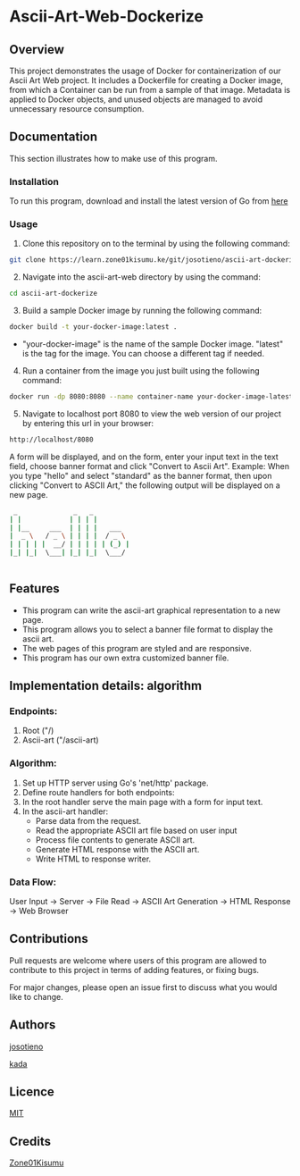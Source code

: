 # Ascii-Art-Web-Dockerize
## Overview
This project demonstrates the usage of Docker for containerization of our Ascii Art Web project. It includes a Dockerfile for creating a Docker image, from which a Container can be run from a sample of that image. Metadata is applied to Docker objects, and unused objects are managed to avoid unnecessary resource consumption. 
## Documentation
This section illustrates how to make use of this program.

### Installation
To run this program, download and install the latest version of Go from [here](https://go.dev/doc/install)

### Usage
1. Clone this repository on to the terminal by using the following command:
```bash
git clone https://learn.zone01kisumu.ke/git/josotieno/ascii-art-dockerize
```
2. Navigate into the ascii-art-web directory by using the command:
```bash
cd ascii-art-dockerize
```
3. Build a sample Docker image by running the following command:
```bash
docker build -t your-docker-image:latest .
```
- "your-docker-image" is the name of the sample Docker image.
"latest" is the tag for the image. You can choose a different tag if needed.
4. Run a container from the image you just built using the following command:
```bash
docker run -dp 8080:8080 --name container-name your-docker-image-latest
```
5. Navigate to localhost port 8080 to view the web version of our project by entering this url in your browser:
```bash
http://localhost/8080
```
A form will be displayed, and on the form, enter your input text in the text field, choose banner format and click "Convert to Ascii Art".
Example:
When you type "hello" and select "standard" as the banner format, then upon clicking "Convert to ASCII Art," the following output will be displayed on a new page.

```bash
 _              _   _          
| |            | | | |         
| |__     ___  | | | |   ___   
|  _ \   / _ \ | | | |  / _ \  
| | | | |  __/ | | | | | (_) | 
|_| |_|  \___| |_| |_|  \___/  
                               
```


## Features
- This program can write the ascii-art graphical representation to a new page.
- This program allows you to select a banner file format to display the ascii art.
- The web pages of this program are styled and are responsive.
- This program has our own extra customized banner file. 

## Implementation details: algorithm
### Endpoints:
1. Root ("/)
2. Ascii-art ("/ascii-art)

### Algorithm:
1. Set up HTTP server using Go's 'net/http' package.
2. Define route handlers for both endpoints:
3. In the root handler serve the main page with a form for input text.
4. In the ascii-art handler:
    - Parse data from the request.
    - Read the appropriate ASCII art file based on user input
    - Process file contents to generate ASCII art.
    - Generate HTML response with the ASCII art.
    - Write HTML to response writer.

### Data Flow:
User Input -> Server -> File Read -> ASCII Art Generation -> HTML Response -> Web Browser


## Contributions
Pull requests are welcome where users of this program are allowed to contribute to this project in terms of adding features, or fixing bugs.

For major changes, please open an issue first to discuss what you would like to change.
## Authors
[josotieno](https://learn.zone01kisumu.ke/git/josotieno/)

[kada](https://learn.zone01kisumu.ke/git/kada/)

## Licence
[MIT](https://choosealicense.com/licenses/mit/)
## Credits
[Zone01Kisumu](https://www.zone01kisumu.ke/)
